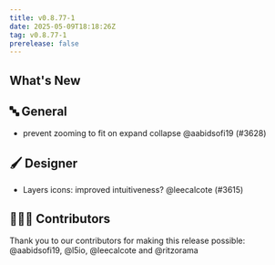 ```yaml
---
title: v0.8.77-1
date: 2025-05-09T18:18:26Z
tag: v0.8.77-1
prerelease: false
---
```


## What's New
## 🔤 General
- prevent zooming to fit on expand collapse @aabidsofi19 (#3628)

## 🖌️ Designer

- Layers icons: improved intuitiveness? @leecalcote (#3615)

## 👨🏽‍💻 Contributors

Thank you to our contributors for making this release possible:
@aabidsofi19, @l5io, @leecalcote and @ritzorama
